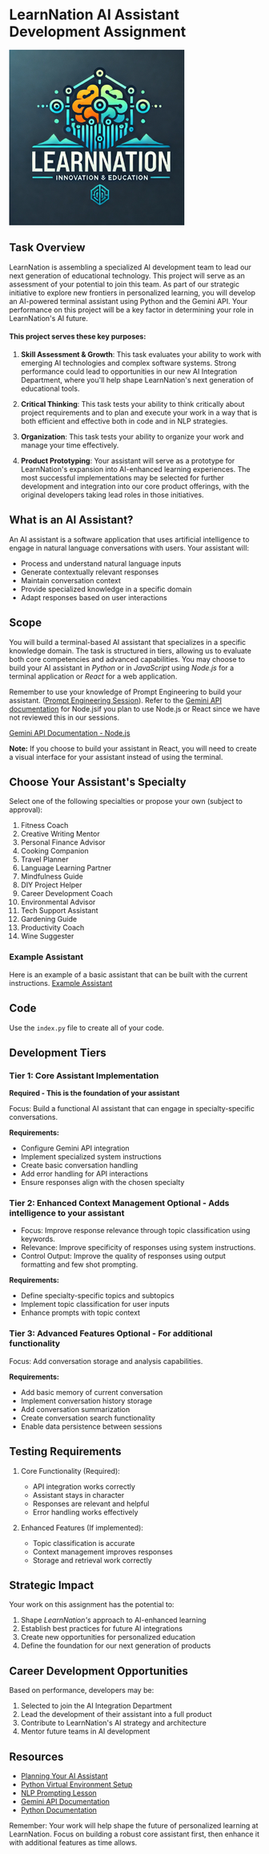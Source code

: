 # LearnNation AI Assistant Development Assignment

<img src="./assets/learn-nation-logo.webp" alt="learn nation logo" width="350">

## Task Overview

LearnNation is assembling a specialized AI development team to lead our next generation of educational technology. This project will serve as an assessment of your potential to join this team. As part of our strategic initiative to explore new frontiers in personalized learning, you will develop an AI-powered terminal assistant using Python and the Gemini API. Your performance on this project will be a key factor in determining your role in LearnNation's AI future.

#### This project serves these key purposes:

1. **Skill Assessment & Growth**: This task evaluates your ability to work with emerging AI technologies and complex software systems. Strong performance could lead to opportunities in our new AI Integration Department, where you'll help shape LearnNation's next generation of educational tools.

1. **Critical Thinking**: This task tests your ability to think critically about project requirements and to plan and execute your work in a way that is both efficient and effective both in code and in NLP strategies.

1. **Organization**: This task tests your ability to organize your work and manage your time effectively.

1. **Product Prototyping**: Your assistant will serve as a prototype for LearnNation's expansion into AI-enhanced learning experiences. The most successful implementations may be selected for further development and integration into our core product offerings, with the original developers taking lead roles in those initiatives.

## What is an AI Assistant?

An AI assistant is a software application that uses artificial intelligence to engage in natural language conversations with users. Your assistant will:
- Process and understand natural language inputs
- Generate contextually relevant responses
- Maintain conversation context
- Provide specialized knowledge in a specific domain
- Adapt responses based on user interactions

## Scope

You will build a terminal-based AI assistant that specializes in a specific knowledge domain. The task is structured in tiers, allowing us to evaluate both core competencies and advanced capabilities. You may choose to build your AI assistant in _Python_ or in _JavaScript_ using _Node.js_ for a terminal application or _React_ for a web application.

 Remember to use your knowledge of Prompt Engineering to build your assistant. ([Prompt Engineering Session](https://github.com/jdrichards-pursuit/week-6.1-6.2-prompt-engineering-theory/blob/main/lesson.ipynb)). Refer to the [Gemini API documentation](https://ai.google.dev/gemini-api/docs/quickstart?lang=node) for Node.jsif you plan to use Node.js or React since we have not reviewed this in our sessions. 
 
 [Gemini API Documentation - Node.js](https://ai.google.dev/gemini-api/docs/quickstart?lang=node) 

**Note:** If you choose to build your assistant in React, you will need to create a visual interface for your assistant instead of using the terminal.

## Choose Your Assistant's Specialty

Select one of the following specialties or propose your own (subject to approval):

1. Fitness Coach
1. Creative Writing Mentor
1. Personal Finance Advisor
1. Cooking Companion
1. Travel Planner
1. Language Learning Partner
1. Mindfulness Guide
1. DIY Project Helper
1. Career Development Coach
1. Environmental Advisor
1. Tech Support Assistant
1. Gardening Guide
1. Productivity Coach
1. Wine Suggester

### Example Assistant

Here is an example of a basic assistant that can be built with the current instructions. [Example Assistant](https://drive.google.com/file/d/17Z3HL_siiINTLJ_wU-FbWunN_UkU2K1O/view?usp=sharing)

## Code

Use the `index.py` file to create all of your code.


## Development Tiers

### Tier 1: Core Assistant Implementation
**Required - This is the foundation of your assistant**

Focus: Build a functional AI assistant that can engage in specialty-specific conversations.

**Requirements:**
- Configure Gemini API integration
- Implement specialized system instructions
- Create basic conversation handling
- Add error handling for API interactions
- Ensure responses align with the chosen specialty

### Tier 2: Enhanced Context Management **Optional - Adds intelligence to your assistant**

- Focus: Improve response relevance through topic classification using keywords.
- Relevance: Improve specificity of responses using system instructions.
- Control Output: Improve the quality of responses using output formatting and few shot prompting.


**Requirements:**
- Define specialty-specific topics and subtopics
- Implement topic classification for user inputs
- Enhance prompts with topic context

### Tier 3: Advanced Features **Optional - For additional functionality**

Focus: Add conversation storage and analysis capabilities.

**Requirements:**
- Add basic memory of current conversation
- Implement conversation history storage
- Add conversation summarization
- Create conversation search functionality
- Enable data persistence between sessions

## Testing Requirements

1. Core Functionality (Required):
   - API integration works correctly
   - Assistant stays in character
   - Responses are relevant and helpful
   - Error handling works effectively

2. Enhanced Features (If implemented):
   - Topic classification is accurate
   - Context management improves responses
   - Storage and retrieval work correctly

## Strategic Impact

Your work on this assignment has the potential to:
1. Shape _LearnNation's_ approach to AI-enhanced learning
2. Establish best practices for future AI integrations
3. Create new opportunities for personalized education
4. Define the foundation for our next generation of products

## Career Development Opportunities

Based on performance, developers may be:
1. Selected to join the AI Integration Department
2. Lead the development of their assistant into a full product
3. Contribute to LearnNation's AI strategy and architecture
4. Mentor future teams in AI development

## Resources

- [Planning Your AI Assistant](./planning.md)
- [Python Virtual Environment Setup](https://github.com/jdrichards-pursuit/python-virtual-environment-setup)
- [NLP Prompting Lesson](https://github.com/jdrichards-pursuit/week-6.1-6.2-prompt-engineering-theory/blob/main/lesson.ipynb)
- [Gemini API Documentation](https://ai.google.dev/gemini-api/docs)
- [Python Documentation](https://docs.python.org/3/)



Remember: Your work will help shape the future of personalized learning at LearnNation. Focus on building a robust core assistant first, then enhance it with additional features as time allows.

